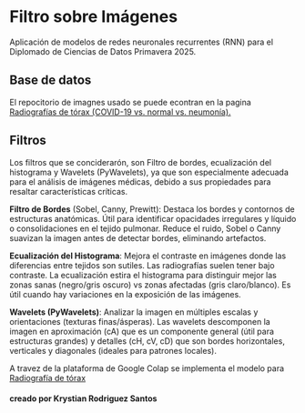 # Filtro sobre Imágenes
Aplicación de modelos de redes neuronales recurrentes (RNN) para el Diplomado de Ciencias de Datos Primavera 2025.


## Base de datos
El repocitorio de imagnes usado se puede econtran en la pagina [Radiografías de tórax (COVID-19 vs. normal vs. neumonía).](https://www.kaggle.com/datasets/tawsifurrahman/covid19-radiography-database)


## Filtros

Los filtros que se conciderarón, son Filtro de bordes, ecualización del histograma y Wavelets (PyWavelets),  ya que son especialmente adecuada para el análisis de imágenes médicas,
debido a sus propiedades para resaltar características críticas. 

**Filtro de Bordes** (Sobel, Canny, Prewitt): Destaca los bordes y contornos de estructuras anatómicas. Útil para identificar opacidades irregulares y
líquido o consolidaciones en el tejido pulmonar. Reduce el ruido, Sobel o Canny suavizan la imagen antes de detectar bordes, eliminando artefactos.

**Ecualización del Histograma**: Mejora el contraste en imágenes donde las diferencias entre tejidos son sutiles. Las radiografías suelen tener bajo contraste. 
La ecualización estira el histograma para distinguir mejor las zonas sanas (negro/gris oscuro) vs zonas afectadas (gris claro/blanco). 
Es útil cuando hay variaciones en la exposición de las imágenes.

**Wavelets (PyWavelets)**: Analizar la imagen en múltiples escalas y orientaciones (texturas finas/ásperas). Las wavelets descomponen la imagen en aproximación (cA) que es un componente general (útil para estructuras grandes) y
detalles (cH, cV, cD) que son bordes horizontales, verticales y diagonales (ideales para patrones locales).


A travez de la plataforma de Google Colap se implementa el modelo para [Radiografía de tórax](https://colab.research.google.com/drive/1SxEEdETGpusYROC02qqLCQR73UUrSR0x?usp=sharing)





####  creado por Krystian Rodriguez Santos
